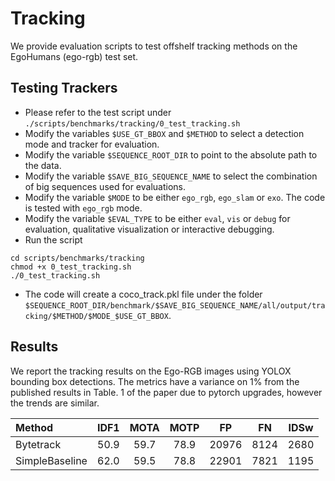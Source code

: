 # Tracking

We provide evaluation scripts to test offshelf tracking methods on the EgoHumans (ego-rgb) test set.


## Testing Trackers

- Please refer to the test script under ```./scripts/benchmarks/tracking/0_test_tracking.sh```
- Modify the variables ```$USE_GT_BBOX``` and ```$METHOD``` to select a detection mode and tracker for evaluation.
- Modify the variable ```$SEQUENCE_ROOT_DIR``` to point to the absolute path to the data.
- Modify the variable ```$SAVE_BIG_SEQUENCE_NAME``` to select the combination of big sequences used for evaluations.
- Modify the variable ```$MODE``` to be either ```ego_rgb```, ```ego_slam``` or ```exo```. The code is tested with ```ego_rgb``` mode.
- Modify the variable ```$EVAL_TYPE``` to be either ```eval```, ```vis``` or ```debug``` for evaluation, qualitative visualization or interactive debugging.
- Run the script
```shell
cd scripts/benchmarks/tracking
chmod +x 0_test_tracking.sh
./0_test_tracking.sh
```
- The code will create a coco_track.pkl file under the folder ```$SEQUENCE_ROOT_DIR/benchmark/$SAVE_BIG_SEQUENCE_NAME/all/output/tracking/$METHOD/$MODE_$USE_GT_BBOX```.


## Results
We report the tracking results on the Ego-RGB images using YOLOX bounding box detections.
The metrics have a variance on 1% from the published results in Table. 1 of the paper due to pytorch upgrades, however the trends are similar.

|Method                                          | IDF1 |  MOTA   | MOTP | FP |  FN   | IDSw |                     
| :-------------------------------------------- | :--------: | :---: | :-------------: | :-------------: | :---: | :-------------: | 
| Bytetrack |  50.9   | 59.7 |      78.9      |      20976      | 8124 |      2680      | 
| SimpleBaseline |  62.0   | 59.5 |      78.8      |      22901      | 7821 |      1195      |



